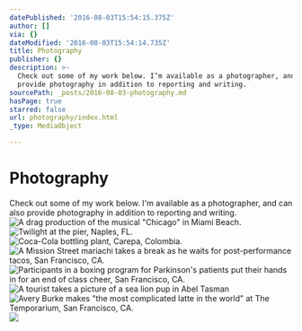 ```yaml
---
datePublished: '2016-08-03T15:54:15.375Z'
author: []
via: {}
dateModified: '2016-08-03T15:54:14.735Z'
title: Photography
publisher: {}
description: >-
  Check out some of my work below. I’m available as a photographer, and can also
  provide photography in addition to reporting and writing.
sourcePath: _posts/2016-08-03-photography.md
hasPage: true
starred: false
url: photography/index.html
_type: MediaObject

---
```

# Photography

Check out some of my work below. I'm available as a photographer, and can also provide photography in addition to reporting and writing.
![A drag production of the musical "Chicago" in Miami Beach.](https://the-grid-user-content.s3-us-west-2.amazonaws.com/7c90f4e7-8780-4bf9-865b-66f769db71f2.jpg)
![Twilight at the pier, Naples, FL.](https://the-grid-user-content.s3-us-west-2.amazonaws.com/5fa345e2-389d-46d7-bd33-1e8ba35587e1.jpg)
![Coca-Cola bottling plant, Carepa, Colombia.](https://the-grid-user-content.s3-us-west-2.amazonaws.com/9c4b7142-1727-4780-993f-191fdf249e56.jpg)
![A Mission Street mariachi takes a break as he waits for post-performance tacos, San Francisco, CA.](https://the-grid-user-content.s3-us-west-2.amazonaws.com/5a86c853-087c-43ca-b259-3c6f03bbb4a8.jpg)
![Participants in a boxing program for Parkinson's patients put their hands in for an end of class cheer, San Francisco, CA.](https://the-grid-user-content.s3-us-west-2.amazonaws.com/bce805d0-9882-45f8-9c9e-67e8ddca04e8.jpg)
![A tourist takes a picture of a sea lion pup in Abel Tasman](https://s3-us-west-2.amazonaws.com/the-grid-img/p/ac3a2b1071d7299cada50c3212a10f149253ef59.jpg)
![Avery Burke makes "the most complicated latte in the world" at The Temporarium, San Francisco, CA.](https://the-grid-user-content.s3-us-west-2.amazonaws.com/0e1681b5-0eca-42b3-93c2-60ce98de1cce.jpg)
![](https://the-grid-user-content.s3-us-west-2.amazonaws.com/6575cf5d-a585-495b-9308-0758290e9471.jpg)